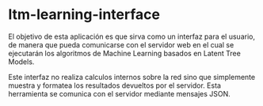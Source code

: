 # ltm-learning-interface
El objetivo de esta aplicación es que sirva como un interfaz para el usuario, de manera que pueda comunicarse con el servidor web en el cual se ejecutarán los algoritmos de Machine Learning basados en Latent Tree Models.

Este interfaz no realiza calculos internos sobre la red sino que simplemente muestra y formatea los resultados devueltos por el servidor. Esta herramienta se comunica con el servidor mediante mensajes JSON.
